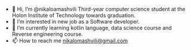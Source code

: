 - 👋 Hi, I’m @nikaloamashvili Third-year computer science student at the Holon Institute of Technology towards graduation.
- 👀 I’m interested in new job as a Software developer.
- 🌱 I’m currently learning kotlin language, data science course and Reverse engineering course.
- 📫 How to reach me nikalomashvili@gmail.com

<!---
nikaloamashvili/nikaloamashvili is a ✨ special ✨ repository because its `README.md` (this file) appears on your GitHub profile.
You can click the Preview link to take a look at your changes.
--->

